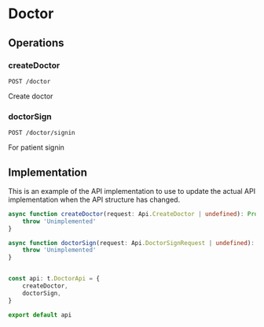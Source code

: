 # Doctor

## Operations

### createDoctor

```http
POST /doctor
```

Create doctor

### doctorSign

```http
POST /doctor/signin
```

For patient signin

## Implementation

This is an example of the API implementation to use to update the actual API implementation
when the API structure has changed.

```typescript
async function createDoctor(request: Api.CreateDoctor | undefined): Promise<t.CreateDoctorResponse> {
	throw 'Unimplemented'
}

async function doctorSign(request: Api.DoctorSignRequest | undefined): Promise<t.DoctorSignResponse> {
	throw 'Unimplemented'
}


const api: t.DoctorApi = {
	createDoctor,
	doctorSign,
}

export default api
```
